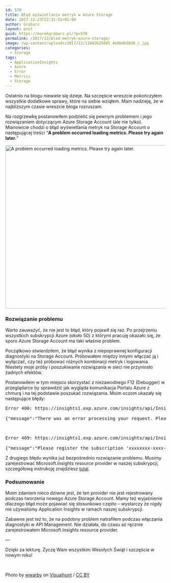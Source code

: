 ```yaml
---
id: 570
title: Błąd wyświetlania metryk w Azure Storage
date: 2017-12-23T22:32:51+01:00
author: Grabarz
layout: post
guid: https://marekgrabarz.pl/?p=570
permalink: /2017/12/blad-metryk-azure-storage/
image: /wp-content/uploads/2017/12/11682625885_4e0bdb28d8_c.jpg
categories:
  - Storage
tags:
  - ApplicationInsights
  - Azure
  - Error
  - Metrics
  - Storage
---
```

Ostatnio na blogu niewiele się dzieje. Na szczęście wreszcie pokończyłem wszystkie dodatkowe sprawy, które na siebie wziąłem. Mam nadzieję, że w najbliższym czasie wreszcie bloga rozruszam.

Na rozgrzewkę postanowiłem podzielić się pewnym problemem i jego rozwiązaniem dotyczącym Azure Storage Account (ale nie tylko). Mianowicie chodzi o błąd wyświetlania metryk na Storage Account o następującej treści &#8220;**A problem occurred loading metrics. Please try again later.**&#8221;

<img class="alignnone wp-image-572 size-full" src="https://marekgrabarz.pl/wp-content/uploads/2017/12/2017-12-23-21_52_44.png" alt="A problem occurred loading metrics. Please try again later." width="758" height="512" srcset="https://marekgrabarz.pl/wp-content/uploads/2017/12/2017-12-23-21_52_44.png 758w, https://marekgrabarz.pl/wp-content/uploads/2017/12/2017-12-23-21_52_44-300x203.png 300w" sizes="(max-width: 758px) 100vw, 758px" /> 

### Rozwiązanie problemu

Warto zauważyć, że nie jest to błąd, który pojawił się raz. Po przejrzeniu wszystkich subskrypcji Azure (około 50) z którymi pracuję okazało się, że sporo Azure Storage Account ma taki właśnie problem.

Początkowo stwierdziłem, że błąd wynika z niepoprawnej konfiguracji diagnostyki na Storage Account. Próbowałem między innymi włączać ją i wyłączać, czy też próbować różnych kombinacji metryk i logowania. Niestety moje próby i poszukiwanie rozwiązania w sieci nie przyniosło żadnych efektów.

Postanowiłem w tym miejscu skorzystać z niezawodnego F12 (Debugger) w przeglądarce by sprawdzić jak wygląda komunikacja Portalu Azure z chmurą i na tej podstawie poszukać rozwiązania. Moim oczom ukazały się następujące błędy:

<pre class="EnlighterJSRAW" data-enlighter-language="null">Error 400: https://insights1.exp.azure.com/insights/api/Insights/GetMetricHistoryCollection HTTPS POST 

{"message":"There was an error processing your request. Please try again in a few moments.","httpStatusCode":"BadRequest","xMsServerRequestId":null,"stackTrace":null}</pre>

&nbsp;

<pre class="EnlighterJSRAW" data-enlighter-language="null">Error 409: https://insights1.exp.azure.com/insights/api/Insights/ListMetricDefinitions HTTPS POST

{"message":"Please register the subscription 'xxxxxxxx-xxxx-xxxx-xxxx-xxxxxxxxxxxx' with Microsoft.Insights.","httpStatusCode":"Conflict","xMsServerRequestId":null,"stackTrace":null}</pre>

Z drugiego błędu wynika już bezpośrednio rozwiązanie problemu. Musimy zarejestrować Microsoft.Insights resource provider w naszej subskrypcji, szczegółową instrukcję znajdziesz <a href="https://docs.microsoft.com/en-us/azure/azure-resource-manager/resource-manager-supported-services" target="_blank" rel="noopener">tutaj</a>.

### Podsumowanie

Moim zdaniem nieco dziwne jest, że ten provider nie jest rejestrowany podczas tworzenia nowego Azure Storage Account. Mamy też wyjaśnienie dlaczego błąd może pojawiać się stosunkowo często &#8211; wystarczy że nigdy nie używaliśmy Application Insights w ramach naszej subskrypcji.

Zabawne jest też to, że na podobny problem natrafiłem podczas włączania diagnostyki w API Management. Nie działała, do czasu aż ręcznie zarejestrowałem Microsoft.Insights resource provider.

&#8212;

Dzięki za lekturę. Życzę Wam wszystkim Wesołych Świąt i szczęścia w nowym roku!

&nbsp;

Photo by [wwarby](https://visualhunt.com/author/531e57) on [Visualhunt](https://visualhunt.com/re/70457a) /  [CC BY](http://creativecommons.org/licenses/by/2.0/)